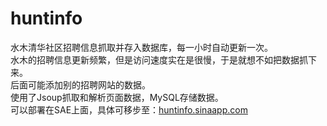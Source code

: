 huntinfo
========

水木清华社区招聘信息抓取并存入数据库，每一小时自动更新一次。<br/>
水木的招聘信息更新频繁，但是访问速度实在是很慢，于是就想不如把数据抓下来。<br/>
后面可能添加别的招聘网站的数据。<br/>
使用了Jsoup抓取和解析页面数据，MySQL存储数据。<br/>
可以部署在SAE上面，具体可移步至：<a href="huntinfo.sinaapp.com">huntinfo.sinaapp.com</a>
